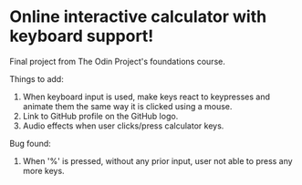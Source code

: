 # Online interactive calculator with keyboard support!
Final project from The Odin Project's foundations course.

Things to add:
1. When keyboard input is used, make keys react to keypresses and animate them the same way it is clicked using a mouse.
2. Link to GitHub profile on the GitHub logo.
3. Audio effects when user clicks/press calculator keys.

Bug found:
1. When '%' is pressed, without any prior input, user not able to press any more keys.
